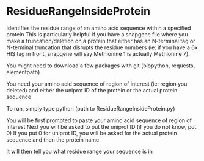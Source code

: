 # ResidueRangeInsideProtein
Identifies the residue range of an amino acid sequence within a specified protein
This is particularly helpful if you have a snapgene file where you make a truncation/deletion on a protein that either has an N-terminal tag or N-terminal truncation that disrupts the residue numbers (ie: if you have a 6x HIS tag in front, snapgene will say Methionine 1 is actually Methionine 7).

You might need to download a few packages with git (biopython, requests, elementpath)

You need your amino acid sequence of region of interest (ie: region you deleted) and either the uniprot ID of the protein or the actual protein sequence

To run, simply type python (path to ResidueRangeInsideProtein.py)

You will be first prompted to paste your amino acid sequence of region of interest
Next you will be asked to put the uniprot ID (if you do not know, put 0)
If you put 0 for uniprot ID, you will be asked for the actual protein sequence and then the protein name

It will then tell you what residue range your sequence is in

